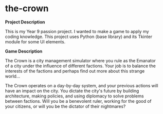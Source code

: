 # the-crown
**Project Description**

This is my Year 9 passion project. I wanted to make a game to apply my coding knowledge.
This project uses Python (base library) and its Tkinter module for some UI elements.


**Game Description**

The Crown is a city management simulator where you rule as the Emanator of a city under the influence of different factions. Your job is to balance the interests of the factions and perhaps find out more about this strange world...

The Crown operates on a day-by-day system, and your previous actions will have an impact on the city. You dictate the city's future by building architecture, making policies, and using diplomacy to solve problems between factions. Will you be a benevolent ruler, working for the good of your citizens, or will you be the dictator of their nightmares?
